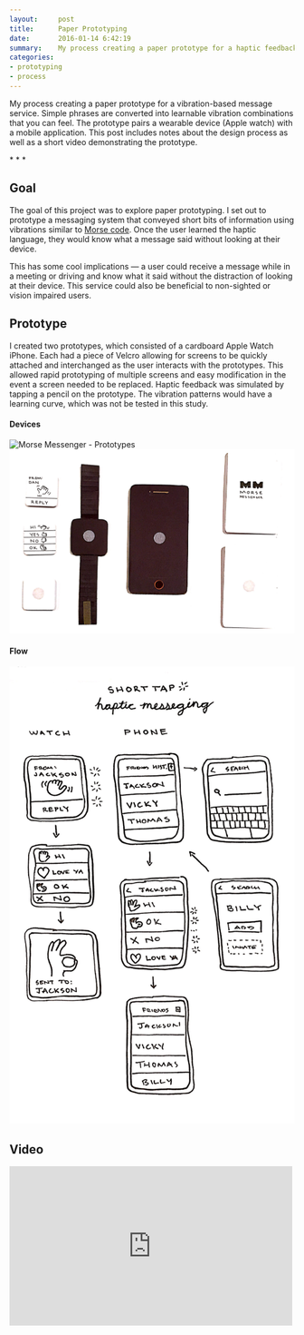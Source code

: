 ```yaml
---
layout:     post
title:      Paper Prototyping
date:       2016-01-14 6:42:19
summary:    My process creating a paper prototype for a haptic feedback based message service. The prototype pairs a wearable device (Apple watch) with a mobile application. This post includes notes about the design process as well as a short video demonstrating the prototype.
categories: 
- prototyping
- process
---
```


<p class='regular' markdown='1'>
	My process creating a paper prototype for a vibration-based message service. Simple phrases are converted into learnable vibration combinations that you can feel. The prototype pairs a wearable device (Apple watch) with a mobile application. This post includes notes about the design process as well as a short video demonstrating the prototype.
</p>

<p class="center"> * * * </p>


## Goal
The goal of this project was to explore paper prototyping. I set out to prototype a messaging system that conveyed short bits of information using vibrations similar to [Morse code](https://en.wikipedia.org/wiki/Morse_code). Once the user learned the haptic language, they would know what a message said without looking at their device.  

This has some cool implications — a user could receive a message while in a meeting or driving and know what it said without the distraction of looking at their device. This service could also be beneficial to non-sighted or vision impaired users.



## Prototype
I created two prototypes, which consisted of a cardboard Apple Watch iPhone. Each had a piece of Velcro allowing for screens to be quickly attached and interchanged as the user interacts with the prototypes. This allowed rapid prototyping of multiple screens and easy modification in the event a screen needed to be replaced. Haptic feedback was simulated by tapping a pencil on the prototype. The vibration patterns would have a learning curve, which was not be tested in this study.

#### Devices
![Morse Messenger - Prototypes]()
<img src="/images/blog/morse-messenger/prototype.jpg" alt="Morse Messenger - Prototypes" data-action="zoom">


#### Flow
<img src="/images/blog/morse-messenger/sketch-flow.jpg" alt="Morse Messenger - App Flow" data-action="zoom">

 

## Video

<div class="videoWrapper">
	<iframe src="https://player.vimeo.com/video/151871871" width="500" height="281" frameborder="0" webkitallowfullscreen mozallowfullscreen allowfullscreen></iframe>  
</div>



